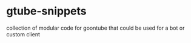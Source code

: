 # gtube-snippets
collection of modular code for goontube that could be used for a bot or custom client
